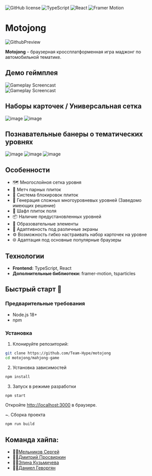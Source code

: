 ![GitHub license](https://img.shields.io/badge/license-MIT-yellow.svg)
![TypeScript](https://img.shields.io/badge/TypeScript-blue?logo=typescript&logoColor=white)
![React](https://img.shields.io/badge/React-00bcd4?logo=react&logoColor=white)
![Framer Motion](https://img.shields.io/badge/Framer%20Motion-FF1F8E?logo=framer&logoColor=white)

# Motojong
![GithubPreview](https://github.com/user-attachments/assets/89eb19f5-87c9-43b7-9749-23abbad27deb)

**Motojong** – браузерная кроссплатформенная игра маджонг по автомобильной тематике.  
## Демо геймплея
<img src="https://github.com/user-attachments/assets/32a5c381-f2b8-4b0b-b64a-da5142c957bc" alt="Gameplay Screencast" style="display: block; margin: 0 auto;" />
<img src="https://github.com/user-attachments/assets/e11af6ef-29e6-4f2a-bf7b-e52dcfb694b0" alt="Gameplay Screencast" style="display: block; margin: 0 auto;" />

## Наборы карточек / Универсальная сетка
![image](https://github.com/user-attachments/assets/ea820c59-29eb-4154-8634-871711e3c6d4)
![image](https://github.com/user-attachments/assets/addb15d7-31ce-4048-a16c-e8e56053f288)

## Познавательные банеры о тематических уровнях
![image](https://github.com/user-attachments/assets/5e0f6631-ddb4-45f2-8215-487dc528e6a8)
![image](https://github.com/user-attachments/assets/4af38f91-684f-410c-9aaa-ff3d1835ac37)
![image](https://github.com/user-attachments/assets/278fc25c-f122-4c50-9b92-4a6a94db1b8f)

## Особенности
- 🗺️ Многослойноя сетка уровня
- 🔗 Метч парных плиток
- 🚫 Система блокировок плиток
- 🔄 Генерация сложных многоуровневых уровней (Заведомо имеющих решение)
- 🔀 Шафл плиток поля
- 📦 Наличие предустановленных уровней
- 🧠 Образовательные элементы
- 📱 Адаптивность под различные экраны
- ⚙️ Возможность гибко настраивать набор карточек на уровне
- 🌐 Адаптация под основные популярные браузеры

## Технологии

- **Frontend:** TypeScript, React
- **Дополнительные библиотеки:** framer-motion, tsparticles

## Быстрый старт 🚀
### Предварительные требования
- Node.js 18+
- npm

### Установка
1. Клонируйте репозиторий:
```bash
git clone https://github.com/Team-Hype/motojong
cd motojong/mahjong-game
```
2. Установка зависимостей
```bash
npm install
```

3. Запуск в режиме разработки
```bash
npm start
```
Откройте [http://localhost:3000](http://localhost:3000) в браузере.

~. Сборка проекта
```bash
npm run build
```
## Команда хайпа:
- 👨‍💻[Мельников Сергей](https://github.com/peplxx)
- 👨‍💻[Дмитрий Просвиркин](https://github.com/Trunn5)
- 👩‍💻[Элина Кузьмичева](https://github.com/ellilin)
- 👨‍💻[Даниел Геворгян](https://github.com/danielambda)

